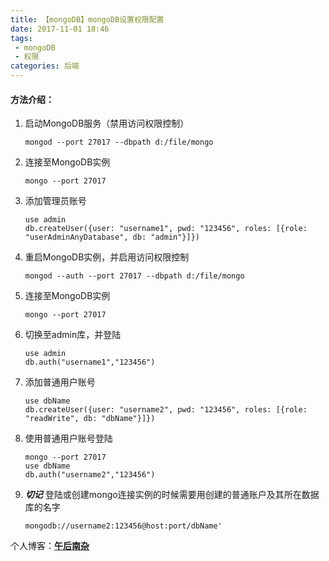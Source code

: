 ```yaml
---
title: 【mongoDB】mongoDB设置权限配置  
date: 2017-11-01 18:46
tags:
 - mongoDB
 - 权限        
categories: 后端
---
```


#### 方法介绍：
1. 启动MongoDB服务（禁用访问权限控制）

       mongod --port 27017 --dbpath d:/file/mongo
    
2. 连接至MongoDB实例

       mongo --port 27017

3. 添加管理员账号

       use admin
       db.createUser({user: "username1", pwd: "123456", roles: [{role: "userAdminAnyDatabase", db: "admin"}]})

4. 重启MongoDB实例，并启用访问权限控制

       mongod --auth --port 27017 --dbpath d:/file/mongo

5. 连接至MongoDB实例

       mongo --port 27017

6. 切换至admin库，并登陆

       use admin
       db.auth("username1","123456")

7. 添加普通用户账号

       use dbName
       db.createUser({user: "username2", pwd: "123456", roles: [{role: "readWrite", db: "dbName"}]})

8. 使用普通用户账号登陆

       mongo --port 27017
       use dbName
       db.auth("username2","123456")

9. **_切记_** 登陆或创建mongo连接实例的时候需要用创建的普通账户及其所在数据库的名字
    
       mongodb://username2:123456@host:port/dbName'


个人博客：[**午后南杂**](http://blog.recoluan.com) 